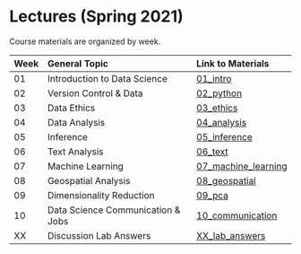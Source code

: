 # Lectures (Spring 2021)

Course materials are organized by week. 

|Week  | General Topic  | Link to Materials   | 
|---|:---|:---|
| 01 | Introduction to Data Science   | [01_intro](https://github.com/COGS108/Lectures-Sp21/tree/master/01_intro)   | 
| 02 | Version Control & Data  | [02_python](https://github.com/COGS108/Lectures-Sp21/tree/master/02_data) |
| 03 | Data Ethics  | [03_ethics](https://github.com/COGS108/Lectures-Sp21/tree/master/03_ethics) |
| 04 | Data Analysis | [04_analysis](https://github.com/COGS108/Lectures-Sp21/tree/master/04_analysis)   | 
| 05 | Inference | [05_inference](https://github.com/COGS108/Lectures-Sp21/tree/master/05_inference)   |
| 06 | Text Analysis  | [06_text](https://github.com/COGS108/Lectures-Sp21/tree/master/06_text)   | 
| 07 | Machine Learning  |  [07_machine_learning](https://github.com/COGS108/Lectures-Sp21/tree/master/07_machine_learning)  | 
| 08 | Geospatial Analysis | [08_geospatial](https://github.com/COGS108/Lectures-Sp21/tree/master/08_geospatial) | 
| 09 | Dimensionality Reduction  | [09_pca](https://github.com/COGS108/Lectures-Sp21/tree/master/09_pca)  |
| 10 | Data Science Communication & Jobs  | [10_communication](https://github.com/COGS108/Lectures-Sp21/tree/master/10_communication)   | 
| XX | Discussion Lab Answers  | [XX_lab_answers](https://github.com/COGS108/Lectures-Sp21/tree/master/XX_lab_answers)   | 